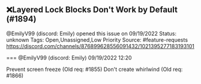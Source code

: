 ## ❌Layered Lock Blocks Don't Work by Default (#1894)
@EmilyV99 (discord: Emily) opened this issue on 09/19/2022
Status: unknown
Tags: Open,Unassigned,Low Priority
Source: #feature-requests https://discord.com/channels/876899628556091432/1021395277183193101


=== @EmilyV99 (discord: Emily) 09/19/2022 12:20

Prevent screen freeze (Old req: #1855)
Don't create whirlwind (Old req: #1866)
